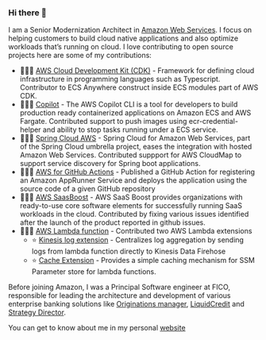 ### Hi there 👋

I am a Senior Modernization Architect in [Amazon Web Services](www.aws.com). I focus on helping customers to build cloud native applications and also optimize workloads that’s running on cloud. I love contributing to open source projects here are some of my contributions:

-  🧑🏽‍💻 [AWS Cloud Development Kit (CDK)](https://github.com/aws/aws-cdk) - Framework for defining cloud infrastructure in programming languages such as Typescript. Contributor to ECS Anywhere construct inside ECS modules part of AWS CDK.
-  🧑🏽‍💻 [Copilot](https://github.com/aws/copilot-cli) - The AWS Copilot CLI is a tool for developers to build production ready containerized applications on Amazon ECS and AWS Fargate. Contributed support to push images using ecr-credential-helper and ability to stop tasks running under a ECS service.
-  🧑🏽‍💻 [Spring Cloud AWS](https://github.com/awspring/spring-cloud-aws/pull/95) - Spring Cloud for Amazon Web Services, part of the Spring Cloud umbrella project, eases the integration with hosted Amazon Web Services. Contributed suppport for AWS CloudMap to support service discovery for Spring boot applications.
-  🧑🏽‍💻 [AWS for GitHub Actions](https://github.com/hariohmprasath/amazon-app-runner-deploy) - Published a GitHub Action for registering an Amazon AppRunner Service and deploys the application using the source code of a given GitHub repository
-  🧑🏽‍💻 [AWS SaasBoost](https://github.com/awslabs/aws-saas-boost) - AWS SaaS Boost provides organizations with ready-to-use core software elements for successfully running SaaS workloads in the cloud. Contributed by fixing various issues identified after the launch of the product reported in github issues.
-  🧑🏽‍💻 [AWS Lambda function](https://aws.amazon.com/blogs/aws/getting-started-with-using-your-favorite-operational-tools-on-aws-lambda-extensions-are-now-generally-available/) - Contributed two AWS Lambda extensions
    * ⭐️ [Kinesis log extension](https://github.com/aws-samples/aws-lambda-extensions/tree/main/cache-extension-demo) - Centralizes log aggregation by sending logs from lambda function directly to Kinesis Data Firehose
    * ⭐️ [Cache Extension](https://github.com/aws-samples/aws-lambda-extensions/tree/main/cache-extension-demo) - Provides a simple caching mechanism for SSM Parameter store for lambda functions.

Before joining Amazon, I was a Principal Software engineer at FICO, responsible for leading the architecture and development of various enterprise banking solutions like [Originations manager](https://www.fico.com/en/products/fico-origination-manager), [LiquidCredit](https://www.fico.com/en/products/fico-small-business-scoring-service) and [Strategy Director](https://www.fico.com/en/products/fico-strategy-director).

You can get to know about me in my personal [website](http://www.hariohmprasath.com)
